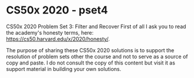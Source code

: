 # CS50x 2020 - pset4
 CS50x 2020 Problem Set 3: Filter and Recover
First of all I ask you to read the academy's honesty terms, here: https://cs50.harvard.edu/x/2020/honesty/.

The purpose of sharing these CS50x 2020 solutions is to support the resolution of problem sets other the course and not to serve as a source of copy and paste.
I do not consult the copy of this content but visit it as support material in building your own solutions.
